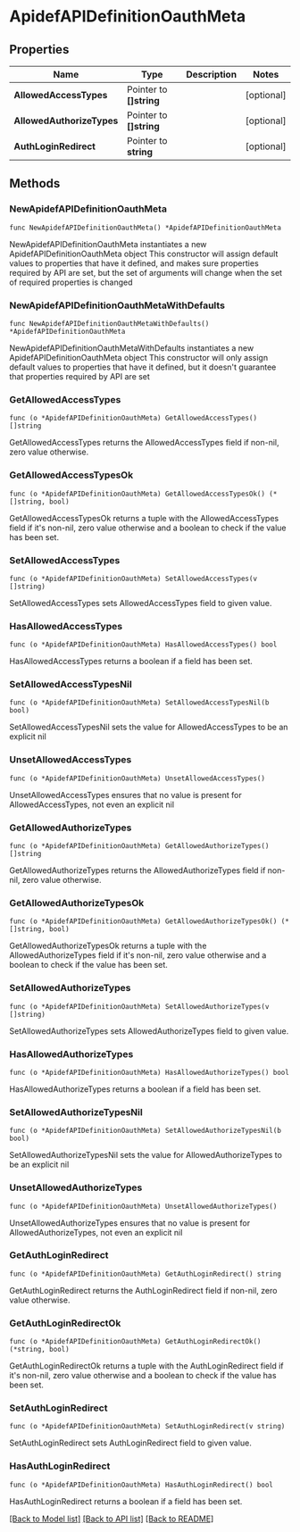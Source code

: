 # ApidefAPIDefinitionOauthMeta

## Properties

Name | Type | Description | Notes
------------ | ------------- | ------------- | -------------
**AllowedAccessTypes** | Pointer to **[]string** |  | [optional] 
**AllowedAuthorizeTypes** | Pointer to **[]string** |  | [optional] 
**AuthLoginRedirect** | Pointer to **string** |  | [optional] 

## Methods

### NewApidefAPIDefinitionOauthMeta

`func NewApidefAPIDefinitionOauthMeta() *ApidefAPIDefinitionOauthMeta`

NewApidefAPIDefinitionOauthMeta instantiates a new ApidefAPIDefinitionOauthMeta object
This constructor will assign default values to properties that have it defined,
and makes sure properties required by API are set, but the set of arguments
will change when the set of required properties is changed

### NewApidefAPIDefinitionOauthMetaWithDefaults

`func NewApidefAPIDefinitionOauthMetaWithDefaults() *ApidefAPIDefinitionOauthMeta`

NewApidefAPIDefinitionOauthMetaWithDefaults instantiates a new ApidefAPIDefinitionOauthMeta object
This constructor will only assign default values to properties that have it defined,
but it doesn't guarantee that properties required by API are set

### GetAllowedAccessTypes

`func (o *ApidefAPIDefinitionOauthMeta) GetAllowedAccessTypes() []string`

GetAllowedAccessTypes returns the AllowedAccessTypes field if non-nil, zero value otherwise.

### GetAllowedAccessTypesOk

`func (o *ApidefAPIDefinitionOauthMeta) GetAllowedAccessTypesOk() (*[]string, bool)`

GetAllowedAccessTypesOk returns a tuple with the AllowedAccessTypes field if it's non-nil, zero value otherwise
and a boolean to check if the value has been set.

### SetAllowedAccessTypes

`func (o *ApidefAPIDefinitionOauthMeta) SetAllowedAccessTypes(v []string)`

SetAllowedAccessTypes sets AllowedAccessTypes field to given value.

### HasAllowedAccessTypes

`func (o *ApidefAPIDefinitionOauthMeta) HasAllowedAccessTypes() bool`

HasAllowedAccessTypes returns a boolean if a field has been set.

### SetAllowedAccessTypesNil

`func (o *ApidefAPIDefinitionOauthMeta) SetAllowedAccessTypesNil(b bool)`

 SetAllowedAccessTypesNil sets the value for AllowedAccessTypes to be an explicit nil

### UnsetAllowedAccessTypes
`func (o *ApidefAPIDefinitionOauthMeta) UnsetAllowedAccessTypes()`

UnsetAllowedAccessTypes ensures that no value is present for AllowedAccessTypes, not even an explicit nil
### GetAllowedAuthorizeTypes

`func (o *ApidefAPIDefinitionOauthMeta) GetAllowedAuthorizeTypes() []string`

GetAllowedAuthorizeTypes returns the AllowedAuthorizeTypes field if non-nil, zero value otherwise.

### GetAllowedAuthorizeTypesOk

`func (o *ApidefAPIDefinitionOauthMeta) GetAllowedAuthorizeTypesOk() (*[]string, bool)`

GetAllowedAuthorizeTypesOk returns a tuple with the AllowedAuthorizeTypes field if it's non-nil, zero value otherwise
and a boolean to check if the value has been set.

### SetAllowedAuthorizeTypes

`func (o *ApidefAPIDefinitionOauthMeta) SetAllowedAuthorizeTypes(v []string)`

SetAllowedAuthorizeTypes sets AllowedAuthorizeTypes field to given value.

### HasAllowedAuthorizeTypes

`func (o *ApidefAPIDefinitionOauthMeta) HasAllowedAuthorizeTypes() bool`

HasAllowedAuthorizeTypes returns a boolean if a field has been set.

### SetAllowedAuthorizeTypesNil

`func (o *ApidefAPIDefinitionOauthMeta) SetAllowedAuthorizeTypesNil(b bool)`

 SetAllowedAuthorizeTypesNil sets the value for AllowedAuthorizeTypes to be an explicit nil

### UnsetAllowedAuthorizeTypes
`func (o *ApidefAPIDefinitionOauthMeta) UnsetAllowedAuthorizeTypes()`

UnsetAllowedAuthorizeTypes ensures that no value is present for AllowedAuthorizeTypes, not even an explicit nil
### GetAuthLoginRedirect

`func (o *ApidefAPIDefinitionOauthMeta) GetAuthLoginRedirect() string`

GetAuthLoginRedirect returns the AuthLoginRedirect field if non-nil, zero value otherwise.

### GetAuthLoginRedirectOk

`func (o *ApidefAPIDefinitionOauthMeta) GetAuthLoginRedirectOk() (*string, bool)`

GetAuthLoginRedirectOk returns a tuple with the AuthLoginRedirect field if it's non-nil, zero value otherwise
and a boolean to check if the value has been set.

### SetAuthLoginRedirect

`func (o *ApidefAPIDefinitionOauthMeta) SetAuthLoginRedirect(v string)`

SetAuthLoginRedirect sets AuthLoginRedirect field to given value.

### HasAuthLoginRedirect

`func (o *ApidefAPIDefinitionOauthMeta) HasAuthLoginRedirect() bool`

HasAuthLoginRedirect returns a boolean if a field has been set.


[[Back to Model list]](../README.md#documentation-for-models) [[Back to API list]](../README.md#documentation-for-api-endpoints) [[Back to README]](../README.md)


